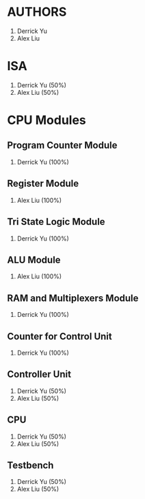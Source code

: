 # AUTHORS
1. Derrick Yu
2. Alex Liu

# ISA
1. Derrick Yu (50%)
2. Alex Liu (50%)

# CPU Modules

## Program Counter Module
1. Derrick Yu (100%)

## Register Module
1. Alex Liu (100%)

## Tri State Logic Module
1. Derrick Yu (100%)

## ALU Module
1. Alex Liu (100%)

## RAM and Multiplexers Module
1. Derrick Yu (100%)

## Counter for Control Unit
1. Derrick Yu (100%)

## Controller Unit
1. Derrick Yu (50%)
2. Alex Liu (50%)

## CPU
1. Derrick Yu (50%)
2. Alex Liu (50%)

## Testbench
1. Derrick Yu (50%)
2. Alex Liu (50%)


